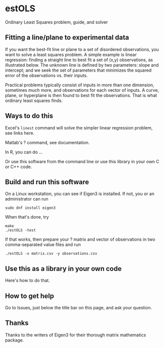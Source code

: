 # estOLS
Ordinary Least Squares problem, guide, and solver

## Fitting a line/plane to experimental data
If you want the best-fit line or plane to a set of disordered observations, you want to solve a least squares problem.
A simple example is linear regression: finding a straight line to best fit a set of (x,y) observations, as illustrated below. The unknown line is defined by two parameters: slope and intercept; and we seek the set of parameters that minimizes the squared error of the observations vs. their inputs.

Practical problems typically consist of inputs in more than one dimension, sometimes much more, and observations for each vector of inputs. A curve, plane, or hyperplane is then found to best fit the observations. That is what ordinary least squares finds.

## Ways to do this
Excel's `linest` command will solve the simpler linear regression problem, see links here.

Matlab's ? command, see documentation.

In R, you can do ...

Or use this software from the command line or use this library in your own C or C++ code.

## Build and run this software
On a Linux workstation, you can see if Eigen3 is installed. If not, you or an administrator can run

    sudo dnf install eigen3

When that's done, try

    make
    ./estOLS -test

If that works, then prepare your ? matrix and vector of observations in two comma-separated value files and run

	./estOLS -x matrix.csv -y observations.csv

## Use this as a library in your own code
Here's how to do that.

## How to get help
Go to Issues, just below the title bar on this page, and ask your question.

## Thanks
Thanks to the writers of Eigen3 for their thorough matrix mathematics package.
